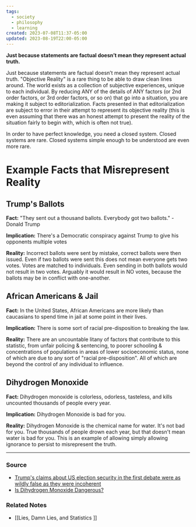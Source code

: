 ```yaml
---
tags:
  - society
  - philosophy
  - learning
created: 2023-07-08T11:37-05:00
updated: 2023-08-19T22:00-05:00
---
```

**Just because statements are factual doesn’t mean they represent actual truth.**

Just because statements are factual doesn’t mean they represent actual truth. "Objective Reality" is a rare thing to be able to draw clean lines around. The world exists as a collection of subjective experiences, unique to each individual. By reducing ANY of the details of ANY factors (or 2nd order factors, or 3rd order factors, or so on) that go into a situation, you are making it subject to editorialization. Facts presented in that editorialization are subject to error in their attempt to represent its objective reality (this is even assuming that there was an honest attempt to present the reality of the situation fairly to begin with, which is often not true).

In order to have perfect knowledge, you need a closed system. Closed systems are rare. Closed systems simple enough to be understood are even more rare.

# Example Facts that Misrepresent Reality

## Trump's Ballots

**Fact:** "They sent out a thousand ballots. Everybody got two ballots." - Donald Trump

**Implication:** There's a Democratic conspiracy against Trump to give his opponents multiple votes

**Reality:** Incorrect ballots were sent by mistake, correct ballots were then issued. Even if two ballots were sent this does not mean everyone gets two votes. Votes are matched to individuals. Even sending in both ballots would not result in two votes. Arguably it would result in NO votes, because the ballots may be in conflict with one-another.

## African Americans & Jail

**Fact:** In the United States, African Americans are more likely than caucasians to spend time in jail at some point in their lives.

**Implication:** There is some sort of racial pre-disposition to breaking the law.

**Reality:** There are an uncountable litany of factors that contribute to this statistic, from unfair policing & sentencing, to poorer schooling & concentrations of populations in areas of lower socioeconomic status, none of which are due to any sort of "racial pre-disposition". All of which are beyond the control of any individual to influence.

## Dihydrogen Monoxide

**Fact:** Dihydrogen monoxide is colorless, odorless, tasteless, and kills uncounted thousands of people every year.

**Implication:** Dihydrogen Monoxide is bad for you.

**Reality:** Dihydrogen Monoxide is the chemical name for water. It's not bad for you. True thousands of people drown each year, but that doesn't mean water is bad for you. This is an example of allowing simply allowing ignorance to persist to misrepresent the truth.

---

### Source
- [Trump's claims about US election security in the first debate were as wildly false as they were incoherent](https://www.businessinsider.com/point-by-point-fact-check-trump-debate-answers-voting-elections-2020-9)
- [Is Dihydrogen Monoxide Dangerous?](https://www.snopes.com/fact-check/dangers-dihydrogen-monoxide/)

### Related Notes
- [[Lies, Damn Lies, and Statistics ]] 
